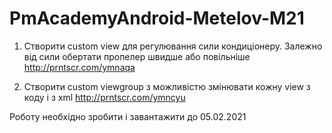 # PmAcademyAndroid-Metelov-M21

1. Створити custom view для регулювання сили кондиціонеру. Залежно від сили обертати пропелер швидше або повільніше
http://prntscr.com/ymnaqa

2. Створити custom viewgroup з можливістю змінювати кожну view з коду і з xml
http://prntscr.com/ymncyu

Роботу необхідно зробити і завантажити до 05.02.2021
